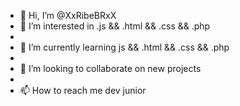- 👋 Hi, I’m @XxRibeBRxX
- 👀 I’m interested in .js && .html && .css && .php
- 
- 🌱 I’m currently learning js && .html && .css && .php
- 
- 💞️ I’m looking to collaborate on new projects
- 
- 📫 How to reach me dev junior

<!---
XxRibeBRxX/XxRibeBRxX is a ✨ special ✨ repository because its `README.md` (this file) appears on your GitHub profile.
You can click the Preview link to take a look at your changes.
--->
